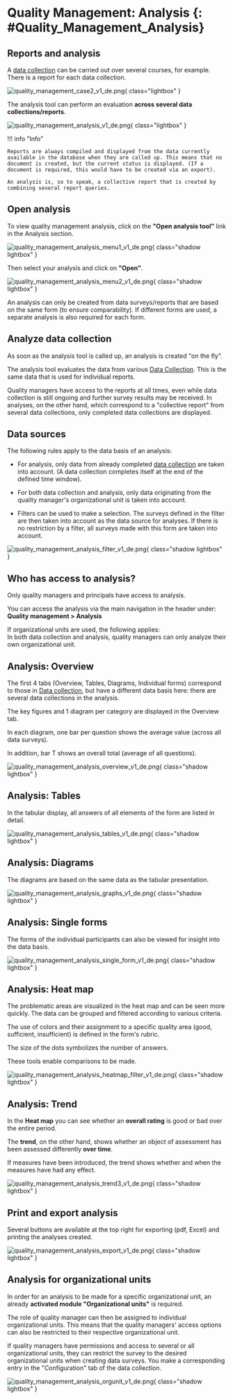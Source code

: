 # Quality Management: Analysis {: #Quality_Management_Analysis}


## Reports and analysis

A [data collection](Quality_Management_Data_Collections.md) can be carried out over several courses, for example. 
There is a report for each data collection.  

![quality_management_case2_v1_de.png](assets/quality_management_case2_v1_de.png){ class="lightbox" }

The analysis tool can perform an evaluation **across several data collections/reports**.

![quality_management_analysis_v1_de.png](assets/quality_management_analysis_v2_de.png){ class="lightbox" }

!!! info "Info"

    Reports are always compiled and displayed from the data currently available in the database when they are called up. This means that no document is created, but the current status is displayed. (If a document is required, this would have to be created via an export).

    An analysis is, so to speak, a collective report that is created by combining several report queries.


## Open analysis

To view quality management analysis, click on the **"Open analysis tool"** link in the Analysis section.

![quality_management_analysis_menu1_v1_de.png](assets/quality_management_analysis_menu1_v1_de.png){ class="shadow lightbox" }

Then select your analysis and click on **"Open"**.

![quality_management_analysis_menu2_v1_de.png](assets/quality_management_analysis_menu2_v1_de.png){ class="shadow lightbox" }

An analysis can only be created from data surveys/reports that are based on the same form (to ensure comparability). If different forms are used, a separate analysis is also required for each form. 

## Analyze data collection

As soon as the analysis tool is called up, an analysis is created "on the fly".

The analysis tool evaluates the data from various [Data Collection](Quality_Management_Data_Collections.md). This is the same data that is used for individual reports.

Quality managers have access to the reports at all times, even while data collection is still ongoing and further survey results may be received.
In analyses, on the other hand, which correspond to a "collective report" from several data collections, only completed data collections are displayed.

## Data sources

The following rules apply to the data basis of an analysis:

* For analysis, only data from already completed [data collection](Quality_Management_Data_Collections.md) are taken into account. (A data collection completes itself at the end of the defined time window).

* For both data collection and analysis, only data originating from the quality manager's organizational unit is taken into account.

* Filters can be used to make a selection. The surveys defined in the filter are then taken into account as the data source for analyses. If there is no restriction by a filter, all surveys made with this form are taken into account.

![quality_management_analysis_filter_v1_de.png](assets/quality_management_analysis_filter_v1_de.png){ class="shadow lightbox" }

## Who has access to analysis?

Only quality managers and principals have access to analysis. 

You can access the analysis via the main navigation in the header under:<br>
**Quality management > Analysis**

If organizational units are used, the following applies: <br>
In both data collection and analysis, quality managers can only analyze their own organizational unit.

## Analysis: Overview

The first 4 tabs (Overview, Tables, Diagrams, Individual forms) correspond to those in [Data collection](Quality_Management_Data_Collections.md), but have a different data basis here: there are several data collections in the analysis.

The key figures and 1 diagram per category are displayed in the Overview tab.

In each diagram, one bar per question shows the average value (across all data surveys).

In addition, bar T shows an overall total (average of all questions).

![quality_management_analysis_overview_v1_de.png](assets/quality_management_analysis_overview_v1_de.png){ class="shadow lightbox" }


## Analysis: Tables

In the tabular display, all answers of all elements of the form are listed in detail.

![quality_management_analysis_tables_v1_de.png](assets/quality_management_analysis_tables_v1_de.png){ class="shadow lightbox" }

## Analysis: Diagrams

The diagrams are based on the same data as the tabular presentation.

![quality_management_analysis_graphs_v1_de.png](assets/quality_management_analysis_graphs_v1_de.png){ class="shadow lightbox" }

## Analysis: Single forms

The forms of the individual participants can also be viewed for insight into the data basis.

![quality_management_analysis_single_form_v1_de.png](assets/quality_management_analysis_single_form_v1_de.png){ class="shadow lightbox" }

## Analysis: Heat map

The problematic areas are visualized in the heat map and can be seen more quickly.
The data can be grouped and filtered according to various criteria.

The use of colors and their assignment to a specific quality area (good, sufficient, insufficient) is defined in the form's rubric.

The size of the dots symbolizes the number of answers.

These tools enable comparisons to be made.

![quality_management_analysis_heatmap_filter_v1_de.png](assets/quality_management_analysis_heatmap_filter_v1_de.png){ class="shadow lightbox" }

## Analysis: Trend

In the **Heat map** you can see whether an **overall rating** is good or bad over the entire period.

The **trend**, on the other hand, shows whether an object of assessment has been assessed differently **over time**.

If measures have been introduced, the trend shows whether and when the measures have had any effect.

![quality_management_analysis_trend3_v1_de.png](assets/quality_management_analysis_trend3_v1_de.png){ class="shadow lightbox" }

## Print and export analysis

Several buttons are available at the top right for exporting (pdf, Excel) and printing the analyses created.

![quality_management_analysis_export_v1_de.png](assets/quality_management_analysis_export_v1_de.png){ class="shadow lightbox" }

## Analysis for organizational units

In order for an analysis to be made for a specific organizational unit, an already **activated module "Organizational units"** is required.

The role of quality manager can then be assigned to individual organizational units. This means that the quality managers' access options can also be restricted to their respective organizational unit.

If quality managers have permissions and access to several or all organizational units, they can restrict the survey to the desired organizational units when creating data surveys. You make a corresponding entry in the "Configuration" tab of the data collection.

![quality_management_analysis_orgunit_v1_de.png](assets/quality_management_analysis_orgunit_v1_de.png){ class="shadow lightbox" }
